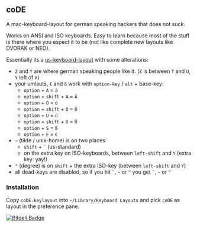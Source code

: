 ## coDE
A mac-keyboard-layout for german speaking hackers that does not suck.

Works on ANSI and ISO keyboards. Easy to learn because most of the stuff is there where you expect it to be (not like complete new layouts like DVORAK or NEO). 

Essentially its a [us-keyboard-layout](http://en.wikipedia.org/wiki/File:KB_United_States-NoAltGr.svg) with some alterations:

* `Z` and `Y` are where german speaking people like it. (`Z` is between `T` and `U`, `Y` left of `X`)
* your umlauts, `€` and `ß` work with `option-key` / `alt` + base-key:
    * `option` + `A` = `ä`
    * `option` + `shift` + `A` = `Ä`
    * `option` + `O` = `ö`
    * `option` + `shift` + `O` = `Ö`
    * `option` + `U` = `ü`
    * `option` + `shift` + `U` = `Ü`
    * `option` + `S` = `ß`
    * `option` + `E` = `€`
* `~` (tilde / unix-home) is on two places:
    * `shift` + `` ` `` (us-standard)
    * on the extra key on ISO-keyboards, between `left-shift` and `Y` (extra key: yay!)
* `°` (degree) is on `shift` + the extra ISO-key (between `left-shift` and `Y`)
* all dead-keys are disabled, so if you hit `` ` ``, `~` or `^` you get `` ` ``, `~` or `^`


### Installation

Copy `coDE.keylayout` into `~/Library/Keyboard Layouts` and pick `coDE` as layout in the preference pane.

[![Bitdeli Badge](https://d2weczhvl823v0.cloudfront.net/bmaeser/code/trend.png)](https://bitdeli.com/free "Bitdeli Badge")

